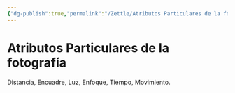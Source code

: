 ```yaml
---
{"dg-publish":true,"permalink":"/Zettle/Atributos Particulares de la fotografía/","title":"Atributos Particulares","tags":["ZeType/Idea",""],"created":"2023-04-24T16:29:39.009-05:00","updated":"2023-09-09T18:21:53.807-05:00"}
---
```



# Atributos Particulares de la fotografía

Distancia, Encuadre, Luz, Enfoque, Tiempo, Movimiento.
